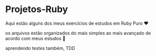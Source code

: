 # Projetos-Ruby

Aqui estão alguns dos meus exercícios de estudos em Ruby Puro ❤️

os arquivos estão organizados do mais simples ao mais avançado de acordo com meus estudos 🙂

aprendendo testes também, TDD
